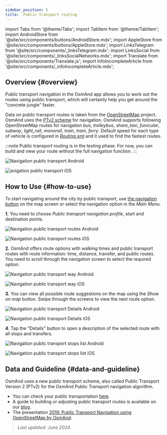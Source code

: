 ```yaml
---
sidebar_position: 5
title:  Public Transport routing
---
```


import Tabs from '@theme/Tabs';
import TabItem from '@theme/TabItem';
import AndroidStore from '@site/src/components/buttons/AndroidStore.mdx';
import AppleStore from '@site/src/components/buttons/AppleStore.mdx';
import LinksTelegram from '@site/src/components/_linksTelegram.mdx';
import LinksSocial from '@site/src/components/_linksSocialNetworks.mdx';
import Translate from '@site/src/components/Translate.js';
import InfoIncompleteArticle from '@site/src/components/_infoIncompleteArticle.mdx';



## Overview {#overview}

Public transport navigation in the OsmAnd app allows you to work out the routes using public transport, which will certainly help you get around the "concrete jungle" faster.

Data on public transport routes is taken from the [OpenStreetMap](http://openstreetmap.org/) project. OsmAnd uses the [PTv2 scheme](https://wiki.openstreetmap.org/wiki/Public_transport) for navigation.  OsmAnd supports following OpenStreetMap routes for navigation  *bus*, *trolleybus*, *share_taxi*, *funicular*, *subway*, *light_rail*, *monorail*, *train*, *tram*, *ferry*. Default speed for each type of vehicle is configured in [Routing xml](../../../technical/build-osmand/routing.md) and it used to find the fastest routes.

:::note
Public transport routing is in the testing phase. For now, you can build and view your route without the full navigation function.
:::

<Tabs groupId="operating-systems">

<TabItem value="android" label="Android">

![Navigation public transport Android](@site/static/img/navigation/public/navigation_android.png)  

</TabItem>

<TabItem value="ios" label="iOS">  

![avigation public transport iOS](@site/static/img/navigation/public/navigation_ios.png)

</TabItem>

</Tabs>


## How to Use {#how-to-use}

To start navigating around the city by public transport, use [the navigation button](../../widgets/map-buttons.md#directions) on the map screen or select the navigation option in the *Main Menu*.  

**1.** You need to choose *Public transport navigation profile*, start and destination points.  

<Tabs groupId="operating-systems">

<TabItem value="android" label="Android">

![Navigation public transport routes Android](@site/static/img/navigation/public/navigation_public_android.png)

</TabItem>

<TabItem value="ios" label="iOS">  

![Navigation public transport routes iOS](@site/static/img/navigation/public/navigation_public_ios.png)

</TabItem>

</Tabs>

**2.** OsmAnd offers route options with walking times and public transport routes with route information: time, distance, transfer, and public routes. You need to scroll through the navigation screen to select the required option.  

<Tabs groupId="operating-systems">

<TabItem value="android" label="Android">

![Navigation public transport way Android](@site/static/img/navigation/public/navigation_way_android.png)

</TabItem>

<TabItem value="ios" label="iOS">  

![Navigation public transport way iOS](@site/static/img/navigation/public/navigation_way_ios.png)

</TabItem>

</Tabs>

**3.** You can view all possible route suggestions on the map using the *Show on map* button. Swipe through the screens to view the next route option.

<Tabs groupId="operating-systems">

<TabItem value="android" label="Android">

![Navigation public transport Details Android](@site/static/img/navigation/public/navigation_details_android.png)

</TabItem>

<TabItem value="ios" label="iOS">  

![Navigation public transport Details iOS](@site/static/img/navigation/public/navigation_details_ios.png)

</TabItem>

</Tabs>


**4.** Tap the "Details" button to open a description of the selected route with all stops and transfers.  

<Tabs groupId="operating-systems">

<TabItem value="android" label="Android">

![Navigation public transport stops list Android](@site/static/img/navigation/public/navigation_stops_list_android.png)

</TabItem>

<TabItem value="ios" label="iOS">  

![Navigation public transport stops list iOS](@site/static/img/navigation/public/navigation_stops_list_ios.png)

</TabItem>

</Tabs>


## Data and Guideline {#data-and-guideline}

OsmAnd uses a new public transport scheme, also called Public Transport Version 2 (PTv2) for the OsmAnd Public Transport navigation algorithm.

- You can check your public transportation [here](http://tools.geofabrik.de/osmi/).
- A guide to building or adjusting public transport routes is available on our [blog](https://osmand.net/blog/guideline-pt).
- The presentation [2019: Public Transport Navigation using OpenStreetMap by OsmAnd](https://www.youtube.com/watch?v=SPab09kaWPc&ab_channel=StateoftheMap).

> *Last updated: June 2024.*

